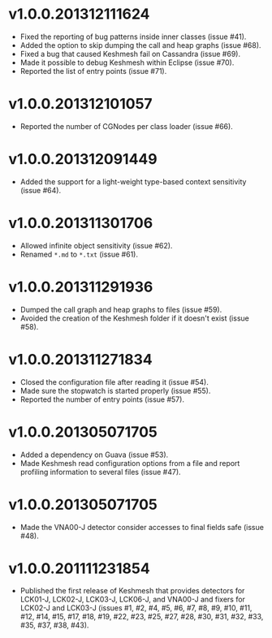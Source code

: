 v1.0.0.201312111624
===================
- Fixed the reporting of bug patterns inside inner classes (issue #41).
- Added the option to skip dumping the call and heap graphs (issue #68).
- Fixed a bug that caused Keshmesh fail on Cassandra (issue #69).
- Made it possible to debug Keshmesh within Eclipse (issue #70).
- Reported the list of entry points (issue #71).

v1.0.0.201312101057
===================
- Reported the number of CGNodes per class loader (issue #66).

v1.0.0.201312091449
===================
- Added the support for a light-weight type-based context sensitivity (issue #64).

v1.0.0.201311301706
===================
- Allowed infinite object sensitivity (issue #62).
- Renamed `*.md` to `*.txt` (issue #61).

v1.0.0.201311291936
===================
- Dumped the call graph and heap graphs to files (issue #59).
- Avoided the creation of the Keshmesh folder if it doesn't exist (issue #58).

v1.0.0.201311271834
===================
- Closed the configuration file after reading it (issue #54).
- Made sure the stopwatch is started properly (issue #55).
- Reported the number of entry points (issue #57).

v1.0.0.201305071705
===================
- Added a dependency on Guava (issue #53).
- Made Keshmesh read configuration options from a file and report profiling
  information to several files (issue #47).

v1.0.0.201305071705
===================
- Made the VNA00-J detector consider accesses to final fields safe (issue #48).

v1.0.0.201111231854
===================
- Published the first release of Keshmesh that provides detectors for LCK01-J, LCK02-J, LCK03-J, LCK06-J, and VNA00-J and fixers for LCK02-J and LCK03-J (issues #1, #2, #4, #5, #6, #7, #8, #9, #10, #11, #12, #14, #15, #17, #18, #19, #22, #23, #25, #27, #28, #30, #31, #32, #33, #35, #37, #38, #43).

